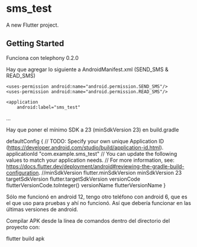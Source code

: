 # sms_test

A new Flutter project.

## Getting Started

Funciona con telephony 0.2.0

Hay que agregar lo siguiente a AndroidManifest.xml (SEND_SMS & READ_SMS)

<manifest xmlns:android="http://schemas.android.com/apk/res/android">

    <uses-permission android:name="android.permission.SEND_SMS"/>
    <uses-permission android:name="android.permission.READ_SMS"/>

    <application
        android:label="sms_test"
...

Hay que poner el mínimo SDK a 23 (minSdkVersion 23) en build.gradle

defaultConfig {
        // TODO: Specify your own unique Application ID (https://developer.android.com/studio/build/application-id.html).
        applicationId "com.example.sms_test"
        // You can update the following values to match your application needs.
        // For more information, see: https://docs.flutter.dev/deployment/android#reviewing-the-gradle-build-configuration.
        //minSdkVersion flutter.minSdkVersion
        minSdkVersion 23
        targetSdkVersion flutter.targetSdkVersion
        versionCode flutterVersionCode.toInteger()
        versionName flutterVersionName
    }

Sólo me funcionó en android 12, tengo otro teléfono con android 6, que es el que uso
para pruebas y ahí no funcionó. Así que debería funcionar en las últimas versiones de android.

Compilar APK desde la línea de comandos dentro del directorio del proyecto con:

flutter build apk
